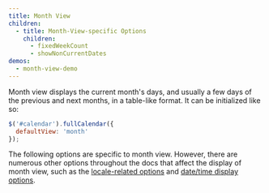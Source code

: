 ```yaml
---
title: Month View
children:
  - title: Month-View-specific Options
    children:
      - fixedWeekCount
      - showNonCurrentDates
demos:
  - month-view-demo
---
```


Month view displays the current month's days, and usually a few days of the previous and next months, in a table-like format. It can be initialized like so:

```js
$('#calendar').fullCalendar({
  defaultView: 'month'
});
```

The following options are specific to month view. However, there are numerous other options throughout the docs that affect the display of month view, such as the [locale-related options](localization) and [date/time display options](date-display).
